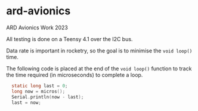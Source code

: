 # ard-avionics
ARD Avionics Work 2023

All testing is done on a Teensy 4.1 over the I2C bus. 

Data rate is important in rocketry, so the goal is to minimise the `void loop()` time.

The following code is placed at the end of the `void loop()` function to track the time required (in microseconds) to complete a loop.

```c
  static long last = 0;
  long now = micros();
  Serial.println(now - last);
  last = now;
```

